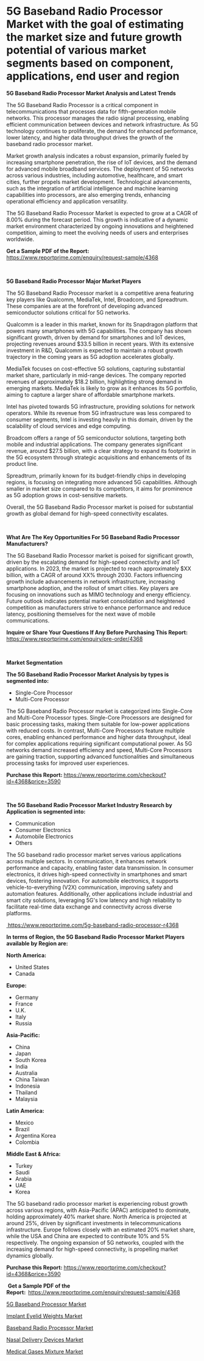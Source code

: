 <p><h1>5G Baseband Radio Processor Market with the goal of estimating the market size and future growth potential of various market segments based on component, applications, end user and region</h1></p><p><strong>5G Baseband Radio Processor Market Analysis and Latest Trends</strong></p>
<p><p>The 5G Baseband Radio Processor is a critical component in telecommunications that processes data for fifth-generation mobile networks. This processor manages the radio signal processing, enabling efficient communication between devices and network infrastructure. As 5G technology continues to proliferate, the demand for enhanced performance, lower latency, and higher data throughput drives the growth of the baseband radio processor market.</p><p>Market growth analysis indicates a robust expansion, primarily fueled by increasing smartphone penetration, the rise of IoT devices, and the demand for advanced mobile broadband services. The deployment of 5G networks across various industries, including automotive, healthcare, and smart cities, further propels market development. Technological advancements, such as the integration of artificial intelligence and machine learning capabilities into processors, are also emerging trends, enhancing operational efficiency and application versatility.</p><p>The 5G Baseband Radio Processor Market is expected to grow at a CAGR of 8.00% during the forecast period. This growth is indicative of a dynamic market environment characterized by ongoing innovations and heightened competition, aiming to meet the evolving needs of users and enterprises worldwide.</p></p>
<p><strong>Get a Sample PDF of the Report:&nbsp;</strong> <a href="https://www.reportprime.com/enquiry/request-sample/4368">https://www.reportprime.com/enquiry/request-sample/4368</a></p>
<p>&nbsp;</p>
<p><strong>5G Baseband Radio Processor Major Market Players</strong></p>
<p><p>The 5G Baseband Radio Processor market is a competitive arena featuring key players like Qualcomm, MediaTek, Intel, Broadcom, and Spreadtrum. These companies are at the forefront of developing advanced semiconductor solutions critical for 5G networks.</p><p>Qualcomm is a leader in this market, known for its Snapdragon platform that powers many smartphones with 5G capabilities. The company has shown significant growth, driven by demand for smartphones and IoT devices, projecting revenues around $33.5 billion in recent years. With its extensive investment in R&D, Qualcomm is expected to maintain a robust growth trajectory in the coming years as 5G adoption accelerates globally.</p><p>MediaTek focuses on cost-effective 5G solutions, capturing substantial market share, particularly in mid-range devices. The company reported revenues of approximately $18.2 billion, highlighting strong demand in emerging markets. MediaTek is likely to grow as it enhances its 5G portfolio, aiming to capture a larger share of affordable smartphone markets.</p><p>Intel has pivoted towards 5G infrastructure, providing solutions for network operators. While its revenue from 5G infrastructure was less compared to consumer segments, Intel is investing heavily in this domain, driven by the scalability of cloud services and edge computing.</p><p>Broadcom offers a range of 5G semiconductor solutions, targeting both mobile and industrial applications. The company generates significant revenue, around $27.5 billion, with a clear strategy to expand its footprint in the 5G ecosystem through strategic acquisitions and enhancements of its product line.</p><p>Spreadtrum, primarily known for its budget-friendly chips in developing regions, is focusing on integrating more advanced 5G capabilities. Although smaller in market size compared to its competitors, it aims for prominence as 5G adoption grows in cost-sensitive markets.</p><p>Overall, the 5G Baseband Radio Processor market is poised for substantial growth as global demand for high-speed connectivity escalates.</p></p>
<p>&nbsp;</p>
<p><strong>What Are The Key Opportunities For 5G Baseband Radio Processor Manufacturers?</strong></p>
<p><p>The 5G Baseband Radio Processor market is poised for significant growth, driven by the escalating demand for high-speed connectivity and IoT applications. In 2023, the market is projected to reach approximately $XX billion, with a CAGR of around XX% through 2030. Factors influencing growth include advancements in network infrastructure, increasing smartphone adoption, and the rollout of smart cities. Key players are focusing on innovations such as MIMO technology and energy efficiency. Future outlook indicates potential market consolidation and heightened competition as manufacturers strive to enhance performance and reduce latency, positioning themselves for the next wave of mobile communications.</p></p>
<p><strong>Inquire or Share Your Questions If Any Before Purchasing This Report:</strong> <a href="https://www.reportprime.com/enquiry/pre-order/4368">https://www.reportprime.com/enquiry/pre-order/4368</a></p>
<p>&nbsp;</p>
<p><strong>Market Segmentation</strong></p>
<p><strong>The 5G Baseband Radio Processor Market Analysis by types is segmented into:</strong></p>
<p><ul><li>Single-Core Processor</li><li>Multi-Core Processor</li></ul></p>
<p><p>The 5G Baseband Radio Processor market is categorized into Single-Core and Multi-Core Processor types. Single-Core Processors are designed for basic processing tasks, making them suitable for low-power applications with reduced costs. In contrast, Multi-Core Processors feature multiple cores, enabling enhanced performance and higher data throughput, ideal for complex applications requiring significant computational power. As 5G networks demand increased efficiency and speed, Multi-Core Processors are gaining traction, supporting advanced functionalities and simultaneous processing tasks for improved user experiences.</p></p>
<p><strong>Purchase this Report:&nbsp;</strong><a href="https://www.reportprime.com/checkout?id=4368&price=3590">https://www.reportprime.com/checkout?id=4368&price=3590</a></p>
<p>&nbsp;</p>
<p><strong>The 5G Baseband Radio Processor Market Industry Research by Application is segmented into:</strong></p>
<p><ul><li>Communication</li><li>Consumer Electronics</li><li>Automobile Electronics</li><li>Others</li></ul></p>
<p><p>The 5G baseband radio processor market serves various applications across multiple sectors. In communication, it enhances network performance and capacity, enabling faster data transmission. In consumer electronics, it drives high-speed connectivity in smartphones and smart devices, fostering innovation. For automobile electronics, it supports vehicle-to-everything (V2X) communication, improving safety and automation features. Additionally, other applications include industrial and smart city solutions, leveraging 5G's low latency and high reliability to facilitate real-time data exchange and connectivity across diverse platforms.</p></p>
<p><a href="https://www.reportprime.com/5g-baseband-radio-processor-r4368">&nbsp;https://www.reportprime.com/5g-baseband-radio-processor-r4368</a></p>
<p><strong>In terms of Region, the 5G Baseband Radio Processor Market Players available by Region are:</strong></p>
<p>
    <p> <strong> North America: </strong>
        <ul>
            <li>United States</li>
            <li>Canada</li>
        </ul>
        </p> 
    <p> <strong> Europe: </strong>
        <ul>
            <li>Germany</li>
            <li>France</li>
            <li>U.K.</li>
            <li>Italy</li>
            <li>Russia</li>
        </ul>
        </p> 
    <p> <strong> Asia-Pacific: </strong>
        <ul>
            <li>China</li>
            <li>Japan</li>
            <li>South Korea</li>
            <li>India</li>
            <li>Australia</li>
            <li>China Taiwan</li>
            <li>Indonesia</li>
            <li>Thailand</li>
            <li>Malaysia</li>
        </ul>
        </p> 
    <p> <strong> Latin America: </strong>
        <ul>
            <li>Mexico</li>
            <li>Brazil</li>
            <li>Argentina Korea</li>
            <li>Colombia</li>
        </ul>
        </p> 
    <p> <strong> Middle East & Africa: </strong>
        <ul>
            <li>Turkey</li>
            <li>Saudi</li>
            <li>Arabia</li>
            <li>UAE</li>
            <li>Korea</li>
        </ul>
    </p>
    </p>
<p><p>The 5G baseband radio processor market is experiencing robust growth across various regions, with Asia-Pacific (APAC) anticipated to dominate, holding approximately 40% market share. North America is projected at around 25%, driven by significant investments in telecommunications infrastructure. Europe follows closely with an estimated 20% market share, while the USA and China are expected to contribute 10% and 5% respectively. The ongoing expansion of 5G networks, coupled with the increasing demand for high-speed connectivity, is propelling market dynamics globally.</p></p>
<p><strong>Purchase this Report: </strong><a href="https://www.reportprime.com/checkout?id=4368&price=3590">https://www.reportprime.com/checkout?id=4368&price=3590</a></p>
<p>&nbsp;<strong>Get a Sample PDF of the Report:&nbsp;&nbsp;</strong><a href="https://www.reportprime.com/enquiry/request-sample/4368">https://www.reportprime.com/enquiry/request-sample/4368</a></p>
<p><strong></strong></p>
<p><p><a href="https://github.com/RunaHaque64/Market-Research-Report-List-1/blob/main/5g-baseband-processor-market.md">5G Baseband Processor Market</a></p><p><a href="https://issuu.com/reportprime-2/docs/implant-eyelid-weights-market-size-2030.pptx">Implant Eyelid Weights Market</a></p><p><a href="https://github.com/CarolynWatkins697/Market-Research-Report-List-1/blob/main/baseband-radio-processor-market.md">Baseband Radio Processor Market</a></p><p><a href="https://www.linkedin.com/pulse/nasal-delivery-devices-market-global-insights-sales-tkife?trackingId=wla3SBkHQvmfeghuQO2gWg%3D%3D">Nasal Delivery Devices Market</a></p><p><a href="https://issuu.com/reportprime-2/docs/medical-gases-mixture-market-size-2_6f826521105e34">Medical Gases Mixture Market</a></p></p>